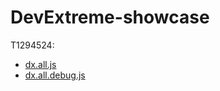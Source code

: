 # DevExtreme-showcase

T1294524:
  - [dx.all.js](https://juleari.github.io/DevExtreme-showcase/artifacts/js/T1294524/dx.all.js)
  - [dx.all.debug.js](https://juleari.github.io/DevExtreme-showcase/artifacts/js/T1294524/dx.all.debug.js)
